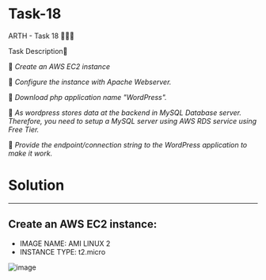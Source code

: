 # Task-18

ARTH - Task 18 👨🏻‍💻

Task Description📄

🔅 *Create an AWS EC2 instance*

🔅 *Configure the instance with Apache Webserver.*

🔅 *Download php application name "WordPress".*

🔅 *As wordpress stores data at the backend in MySQL Database server. Therefore, you need to setup a MySQL server using AWS RDS service using Free Tier.*

🔅 *Provide the endpoint/connection string to the WordPress application to make it work.*

# Solution

---
Create an AWS EC2 instance:
---
- IMAGE NAME: AMI LINUX 2
- INSTANCE TYPE: t2.micro

![image](https://user-images.githubusercontent.com/69779873/122474009-3beddb80-cfe0-11eb-8177-d9b548bb41ea.png)
